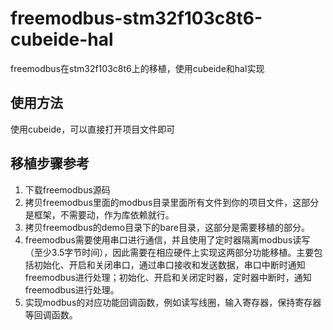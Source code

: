 # freemodbus-stm32f103c8t6-cubeide-hal
freemodbus在stm32f103c8t6上的移植，使用cubeide和hal实现

## 使用方法
使用cubeide，可以直接打开项目文件即可

## 移植步骤参考
1. 下载freemodbus源码
1. 拷贝freemodbus里面的modbus目录里面所有文件到你的项目文件，这部分是框架，不需要动，作为库依赖就行。
1. 拷贝freemodbus的demo目录下的bare目录，这部分是需要移植的部分。
1. freemodbus需要使用串口进行通信，并且使用了定时器隔离modbus读写（至少3.5字节时间），因此需要在相应硬件上实现这两部分功能移植。主要包括初始化、开启和关闭串口，通过串口接收和发送数据，串口中断时通知freemodbus进行处理；初始化、开启和关闭定时器，定时器中断时，通知freemodbus进行处理。
1. 实现modbus的对应功能回调函数，例如读写线圈，输入寄存器，保持寄存器等回调函数。
